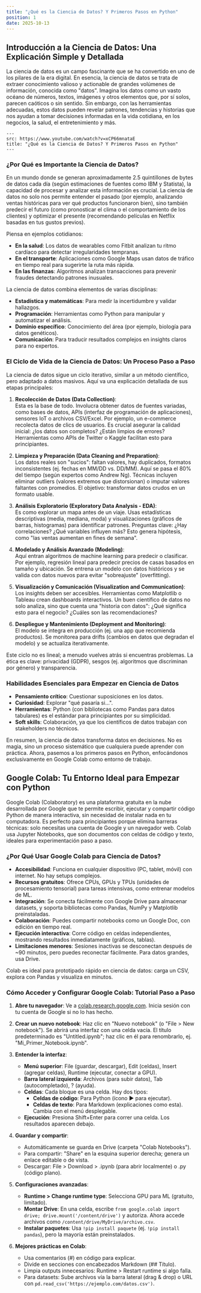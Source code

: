```yaml
---
title: "¿Qué es la Ciencia de Datos? Y Primeros Pasos en Python"
position: 1
date: 2025-10-13
---
```


## Introducción a la Ciencia de Datos: Una Explicación Simple y Detallada

La ciencia de datos es un campo fascinante que se ha convertido en uno de los pilares de la era digital. En esencia, la ciencia de datos se trata de extraer conocimiento valioso y actionable de grandes volúmenes de información, conocida como "datos". Imagina los datos como un vasto océano de números, textos, imágenes y otros elementos que, por sí solos, parecen caóticos o sin sentido. Sin embargo, con las herramientas adecuadas, estos datos pueden revelar patrones, tendencias y historias que nos ayudan a tomar decisiones informadas en la vida cotidiana, en los negocios, la salud, el entretenimiento y más.


```video
---
src: https://www.youtube.com/watch?v=xCP66mnataE
title: "¿Qué es la Ciencia de Datos? Y Primeros Pasos en Python"
---
```


### ¿Por Qué es Importante la Ciencia de Datos?
En un mundo donde se generan aproximadamente 2.5 quintillones de bytes de datos cada día (según estimaciones de fuentes como IBM y Statista), la capacidad de procesar y analizar esta información es crucial. La ciencia de datos no solo nos permite entender el pasado (por ejemplo, analizando ventas históricas para ver qué productos funcionaron bien), sino también predecir el futuro (como pronosticar el clima o el comportamiento de los clientes) y optimizar el presente (recomendando películas en Netflix basadas en tus gustos previos).

Piensa en ejemplos cotidianos:
- **En la salud**: Los datos de wearables como Fitbit analizan tu ritmo cardíaco para detectar irregularidades tempranas.
- **En el transporte**: Aplicaciones como Google Maps usan datos de tráfico en tiempo real para sugerirte la ruta más rápida.
- **En las finanzas**: Algoritmos analizan transacciones para prevenir fraudes detectando patrones inusuales.

La ciencia de datos combina elementos de varias disciplinas:
- **Estadística y matemáticas**: Para medir la incertidumbre y validar hallazgos.
- **Programación**: Herramientas como Python para manipular y automatizar el análisis.
- **Dominio específico**: Conocimiento del área (por ejemplo, biología para datos genéticos).
- **Comunicación**: Para traducir resultados complejos en insights claros para no expertos.

### El Ciclo de Vida de la Ciencia de Datos: Un Proceso Paso a Paso
La ciencia de datos sigue un ciclo iterativo, similar a un método científico, pero adaptado a datos masivos. Aquí va una explicación detallada de sus etapas principales:

1. **Recolección de Datos (Data Collection)**:  
   Esta es la base de todo. Involucra obtener datos de fuentes variadas, como bases de datos, APIs (interfaz de programación de aplicaciones), sensores IoT o archivos CSV/Excel. Por ejemplo, un e-commerce recolecta datos de clics de usuarios. Es crucial asegurar la calidad inicial: ¿los datos son completos? ¿Están limpios de errores? Herramientas como APIs de Twitter o Kaggle facilitan esto para principiantes.

2. **Limpieza y Preparación (Data Cleaning and Preparation)**:  
   Los datos reales son "sucios": faltan valores, hay duplicados, formatos inconsistentes (ej. fechas en MM/DD vs. DD/MM). Aquí se pasa el 80% del tiempo (según expertos como Andrew Ng). Técnicas incluyen eliminar outliers (valores extremos que distorsionan) o imputar valores faltantes con promedios. El objetivo: transformar datos crudos en un formato usable.

3. **Análisis Exploratorio (Exploratory Data Analysis - EDA)**:  
   Es como explorar un mapa antes de un viaje. Usas estadísticas descriptivas (media, mediana, moda) y visualizaciones (gráficos de barras, histogramas) para identificar patrones. Preguntas clave: ¿Hay correlaciones? ¿Qué variables influyen más? Esto genera hipótesis, como "las ventas aumentan en fines de semana".

4. **Modelado y Análisis Avanzado (Modeling)**:  
   Aquí entran algoritmos de machine learning para predecir o clasificar. Por ejemplo, regresión lineal para predecir precios de casas basados en tamaño y ubicación. Se entrena un modelo con datos históricos y se valida con datos nuevos para evitar "sobreajuste" (overfitting).

5. **Visualización y Comunicación (Visualization and Communication)**:  
   Los insights deben ser accesibles. Herramientas como Matplotlib o Tableau crean dashboards interactivos. Un buen científico de datos no solo analiza, sino que cuenta una "historia con datos": ¿Qué significa esto para el negocio? ¿Cuáles son las recomendaciones?

6. **Despliegue y Mantenimiento (Deployment and Monitoring)**:  
   El modelo se integra en producción (ej. una app que recomienda productos). Se monitorea para drifts (cambios en datos que degradan el modelo) y se actualiza iterativamente.

Este ciclo no es lineal; a menudo vuelves atrás si encuentras problemas. La ética es clave: privacidad (GDPR), sesgos (ej. algoritmos que discriminan por género) y transparencia.

### Habilidades Esenciales para Empezar en Ciencia de Datos
- **Pensamiento crítico**: Cuestionar suposiciones en los datos.
- **Curiosidad**: Explorar "qué pasaría si...".
- **Herramientas**: Python (con bibliotecas como Pandas para datos tabulares) es el estándar para principiantes por su simplicidad.
- **Soft skills**: Colaboración, ya que los científicos de datos trabajan con stakeholders no técnicos.

En resumen, la ciencia de datos transforma datos en decisiones. No es magia, sino un proceso sistemático que cualquiera puede aprender con práctica. Ahora, pasemos a los primeros pasos en Python, enfocándonos exclusivamente en Google Colab como entorno de trabajo.

## Google Colab: Tu Entorno Ideal para Empezar con Python

Google Colab (Colaboratory) es una plataforma gratuita en la nube desarrollada por Google que te permite escribir, ejecutar y compartir código Python de manera interactiva, sin necesidad de instalar nada en tu computadora. Es perfecto para principiantes porque elimina barreras técnicas: solo necesitas una cuenta de Google y un navegador web. Colab usa Jupyter Notebooks, que son documentos con celdas de código y texto, ideales para experimentación paso a paso.

### ¿Por Qué Usar Google Colab para Ciencia de Datos?
- **Accesibilidad**: Funciona en cualquier dispositivo (PC, tablet, móvil) con internet. No hay setups complejos.
- **Recursos gratuitos**: Ofrece CPUs, GPUs y TPUs (unidades de procesamiento tensorial) para tareas intensivas, como entrenar modelos de ML.
- **Integración**: Se conecta fácilmente con Google Drive para almacenar datasets, y soporta bibliotecas como Pandas, NumPy y Matplotlib preinstaladas.
- **Colaboración**: Puedes compartir notebooks como un Google Doc, con edición en tiempo real.
- **Ejecución interactiva**: Corre código en celdas independientes, mostrando resultados inmediatamente (gráficos, tablas).
- **Limitaciones menores**: Sesiones inactivas se desconectan después de ~90 minutos, pero puedes reconectar fácilmente. Para datos grandes, usa Drive.

Colab es ideal para prototipado rápido en ciencia de datos: carga un CSV, explora con Pandas y visualiza en minutos.

### Cómo Acceder y Configurar Google Colab: Tutorial Paso a Paso
1. **Abre tu navegador**: Ve a [colab.research.google.com](https://colab.research.google.com). Inicia sesión con tu cuenta de Google si no lo has hecho.
   
2. **Crear un nuevo notebook**: Haz clic en "Nuevo notebook" (o "File > New notebook"). Se abrirá una interfaz con una celda vacía. El título predeterminado es "Untitled.ipynb"; haz clic en él para renombrarlo, ej. "Mi_Primer_Notebook.ipynb".

3. **Entender la interfaz**:
   - **Menú superior**: File (guardar, descargar), Edit (celdas), Insert (agregar celdas), Runtime (ejecutar, conectar a GPU).
   - **Barra lateral izquierda**: Archivos (para subir datos), Tab (autocompletado), ? (ayuda).
   - **Celdas**: Cada bloque es una celda. Hay dos tipos:
     - **Celdas de código**: Para Python (ícono ▶️ para ejecutar).
     - **Celdas de texto**: Para Markdown (explicaciones como esta). Cambia con el menú desplegable.
   - **Ejecución**: Presiona Shift+Enter para correr una celda. Los resultados aparecen debajo.

4. **Guardar y compartir**:
   - Automáticamente se guarda en Drive (carpeta "Colab Notebooks").
   - Para compartir: "Share" en la esquina superior derecha; genera un enlace editable o de vista.
   - Descargar: File > Download > .ipynb (para abrir localmente) o .py (código plano).

5. **Configuraciones avanzadas**:
   - **Runtime > Change runtime type**: Selecciona GPU para ML (gratuito, limitado).
   - **Montar Drive**: En una celda, escribe `from google.colab import drive; drive.mount('/content/drive')` y autoriza. Ahora accede archivos como `/content/drive/MyDrive/archivo.csv`.
   - **Instalar paquetes**: Usa `!pip install paquete` (ej. `!pip install pandas`), pero la mayoría están preinstalados.


6. **Mejores prácticas en Colab**:
   - Usa comentarios (#) en código para explicar.
   - Divide en secciones con encabezados Markdown (## Título).
   - Limpia outputs innecesarios: Runtime > Restart runtime si algo falla.
   - Para datasets: Sube archivos vía la barra lateral (drag & drop) o URL con `pd.read_csv('https://ejemplo.com/datos.csv')`.

